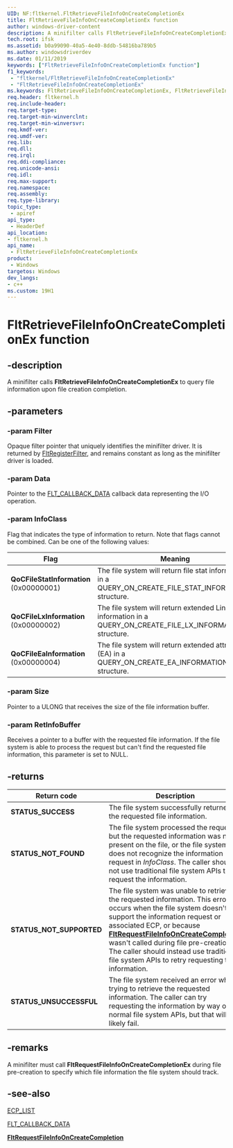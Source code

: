 ```yaml
---
UID: NF:fltkernel.FltRetrieveFileInfoOnCreateCompletionEx
title: FltRetrieveFileInfoOnCreateCompletionEx function
author: windows-driver-content
description: A minifilter calls FltRetrieveFileInfoOnCreateCompletionEx to query file information upon file creation completion.
tech.root: ifsk
ms.assetid: b0a99090-40a5-4e40-8ddb-54816ba789b5
ms.author: windowsdriverdev
ms.date: 01/11/2019
keywords: ["FltRetrieveFileInfoOnCreateCompletionEx function"]
f1_keywords:
 - "fltkernel/FltRetrieveFileInfoOnCreateCompletionEx"
 - "FltRetrieveFileInfoOnCreateCompletionEx"
ms.keywords: FltRetrieveFileInfoOnCreateCompletionEx, FltRetrieveFileInfoOnCreateCompletion
req.header: fltkernel.h
req.include-header:
req.target-type:
req.target-min-winverclnt:
req.target-min-winversvr:
req.kmdf-ver:
req.umdf-ver:
req.lib:
req.dll:
req.irql: 
req.ddi-compliance:
req.unicode-ansi:
req.idl:
req.max-support:
req.namespace:
req.assembly:
req.type-library: 
topic_type: 
 - apiref
api_type: 
 - HeaderDef
api_location: 
- fltkernel.h
api_name: 
 - FltRetrieveFileInfoOnCreateCompletionEx
product: 
 - Windows
targetos: Windows
dev_langs:
- c++
ms.custom: 19H1
---
```


# FltRetrieveFileInfoOnCreateCompletionEx function

## -description

A minifilter calls **FltRetrieveFileInfoOnCreateCompletionEx** to query file information upon file creation completion.

## -parameters

### -param Filter

Opaque filter pointer that uniquely identifies the minifilter driver. It is returned by [FltRegisterFilter](nf-fltkernel-fltregisterfilter.md), and remains constant as long as the minifilter driver is loaded.

### -param Data

Pointer to the [FLT_CALLBACK_DATA](ns-fltkernel-_flt_callback_data.md) callback data representing the I/O operation.

### -param InfoClass

Flag that indicates the type of information to return. Note that flags cannot be combined. Can be one of the following values:

| Flag | Meaning |
| ---- | ------- |
| **QoCFileStatInformation** (0x00000001) | The file system will return file stat information in a QUERY_ON_CREATE_FILE_STAT_INFORMATION structure. |
| **QoCFileLxInformation** (0x00000002) | The file system will return extended Linux-like information in a QUERY_ON_CREATE_FILE_LX_INFORMATION structure. |
| **QoCFileEaInformation** (0x00000004) | The file system will return extended attributes (EA) in a QUERY_ON_CREATE_EA_INFORMATION structure. |

### -param Size

Pointer to a ULONG that receives the size of the file information buffer.

### -param RetInfoBuffer

Receives a pointer to a buffer with the requested file information. If the file system is able to process the request but can't find the requested file information, this parameter is set to NULL.

## -returns

| Return code | Description |
| ----------- | ----------- |
| **STATUS_SUCCESS** | The file system successfully returned the requested file information. |
| **STATUS_NOT_FOUND** | The file system processed the request, but the requested information was not present on the file, or the file system does not recognize the information request in *InfoClass*. The caller should not use traditional file system APIs to request the information. |
| **STATUS_NOT_SUPPORTED** | The file system was unable to retrieve the requested information. This error occurs when the file system doesn't support the information request or associated ECP, or because [**FltRequestFileInfoOnCreateCompletion**](nf-fltkernel-fltrequestfileinfooncreatecompletion.md) wasn't called during file pre-creation. The caller should instead use traditional file system APIs to retry requesting the information. |
| **STATUS_UNSUCCESSFUL** | The file system received an error while trying to retrieve the requested information. The caller can try requesting the information by way of normal file system APIs, but that will likely fail. |

## -remarks

A minifilter must call **FltRequestFileInfoOnCreateCompletionEx** during file pre-creation to specify which file information the file system should track.

## -see-also

[ECP_LIST](https://docs.microsoft.com/previous-versions/windows/hardware/drivers/ff540148(v=vs.85))

[FLT_CALLBACK_DATA](ns-fltkernel-_flt_callback_data.md)

[**FltRequestFileInfoOnCreateCompletion**](nf-fltkernel-fltrequestfileinfooncreatecompletion.md)
